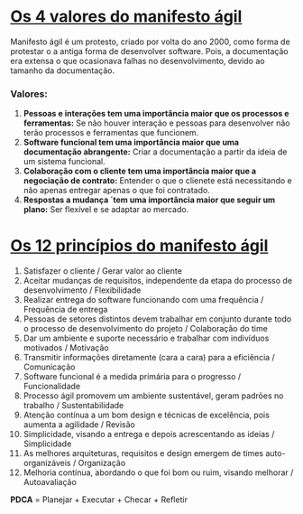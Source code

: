 # [Os 4 valores do manifesto ágil](https://www.youtube.com/watch?v=8s3ApBASPds&t)
Manifesto ágil é um protesto, criado por volta do ano 2000, como forma de protestar o a antiga forma de desenvolver software. Pois, a documentação era extensa o que ocasionava falhas no desenvolvimento, devido ao tamanho da documentação.

### **Valores:**
1. **Pessoas e interações tem uma importância maior que os processos e ferramentas:** Se não houver interação e pessoas para desenvolver não terão processos e ferramentas que funcionem.
2. **Software funcional tem uma importância maior que uma documentação abrangente:** Criar a documentação a partir da ideia de um sistema funcional.
3. **Colaboração com o cliente tem uma importância maior que a negociação de contrato:** Entender o que o clienete está necessitando e não apenas entregar apenas o que foi contratado.
4. **Respostas a mudança ´tem uma importância maior que seguir um plano:** Ser flexível e se adaptar ao mercado.

# [Os 12 princípios do manifesto ágil](https://www.youtube.com/watch?v=xPsuOC7LtrA)

1. Satisfazer o cliente / Gerar valor ao cliente
2. Aceitar mudanças de requisitos, independente da etapa do processo de desenvolvimento / Flexibilidade 
3. Realizar entrega do software funcionando com uma frequência / Frequência de entrega
4. Pessoas de setores distintos devem trabalhar em conjunto durante todo o processo de desenvolvimento do projeto / Colaboração do time
5. Dar um ambiente e suporte necessário e trabalhar com indivíduos motivados / Motivação
6. Transmitir informações diretamente (cara a cara) para a eficiência / Comunicação
7. Software funcional é a medida primária para o progresso / Funcionalidade
8. Processo ágil promovem um ambiente sustentável, geram padrões no trabalho / Sustentabilidade
9. Atenção contínua a um bom design e técnicas de excelência, pois aumenta a agilidade / Revisão
10. Simplicidade, visando a entrega e depois acrescentando as ideias / Simplicidade
11. As melhores arquiteturas, requisitos e design emergem de times auto-organizáveis / Organização
12. Melhoria contínua, abordando o que foi bom ou ruim, visando melhorar / Autoavaliação

**PDCA** = Planejar + Executar  + Checar + Refletir
